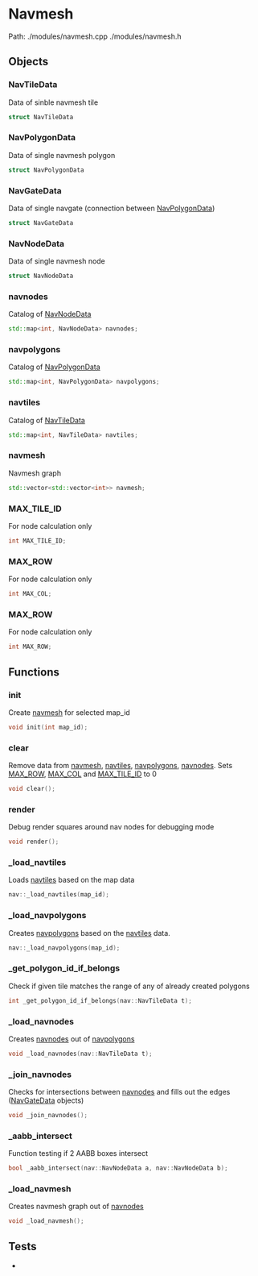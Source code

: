 # Navmesh
Path: ./modules/navmesh.cpp   ./modules/navmesh.h


## Objects

### NavTileData
Data of sinble navmesh tile
```c++
struct NavTileData
```

### NavPolygonData
Data of single navmesh polygon
```c++
struct NavPolygonData
```

### NavGateData
Data of single navgate (connection between [NavPolygonData](navmesh.md#NavPolygonData))
```c++
struct NavGateData
```

### NavNodeData
Data of single navmesh node
```c++
struct NavNodeData
```

### navnodes
Catalog of  [NavNodeData](navmesh.md#NavNodeData)
```c++
std::map<int, NavNodeData> navnodes;
```

### navpolygons
Catalog of [NavPolygonData](navmesh.md#NavPolygonData)
```c++
std::map<int, NavPolygonData> navpolygons;
```

### navtiles
Catalog of [NavTileData](navmesh.md#NavTileData)
```c++
std::map<int, NavTileData> navtiles;
```

### navmesh
Navmesh graph
```c++
std::vector<std::vector<int>> navmesh;
```

### MAX_TILE_ID
For node calculation only
```c++
int MAX_TILE_ID;
```

### MAX_ROW
For node calculation only
```c++
int MAX_COL;
```

### MAX_ROW
For node calculation only
```c++
int MAX_ROW;
```



## Functions
### init
Create [navmesh](navmesh.md#navmesh) for selected map_id
```c++
void init(int map_id);
```

### clear
Remove data from [navmesh](navmesh.md#navmesh), [navtiles](navmesh.md#navtiles), [navpolygons](navmesh.md#navpolygons), [navnodes](navmesh.md#navnodes). Sets [MAX_ROW](navmesh.md#MAX_ROW), [MAX_COL](navmesh.md#MAX_COL) and [MAX_TILE_ID](navmesh.md#MAX_TILE_ID) to 0
```c++
void clear();
```

### render
Debug render squares around nav nodes for debugging mode
```c++
void render();
```

### _load_navtiles
Loads [navtiles](navmesh.md#navtiles) based on the map data
```c++
nav::_load_navtiles(map_id);
```

### _load_navpolygons
Creates [navpolygons](navmesh.md#navpolygons) based on the [navtiles](navmesh.md#navtiles) data.
```c++
nav::_load_navpolygons(map_id);
```

### _get_polygon_id_if_belongs
Check if given tile matches the range of any of already created polygons
```c++
int _get_polygon_id_if_belongs(nav::NavTileData t);
```

### _load_navnodes
Creates [navnodes](navmesh.md#navnodes) out of [navpolygons](navmesh.md#navpolygons)
```c++
void _load_navnodes(nav::NavTileData t);
```

### _join_navnodes
Checks for intersections between [navnodes](navmesh.md#navnodes) and fills out the edges ([NavGateData](navmesh.md#NavGateData) objects)
```c++
void _join_navnodes();
```

### _aabb_intersect
Function testing if 2 AABB boxes intersect
```c++
bool _aabb_intersect(nav::NavNodeData a, nav::NavNodeData b);
```

### _load_navmesh
Creates navmesh graph out of [navnodes](navmesh.md#navnodes)
```c++
void _load_navmesh();
```



## Tests
-
